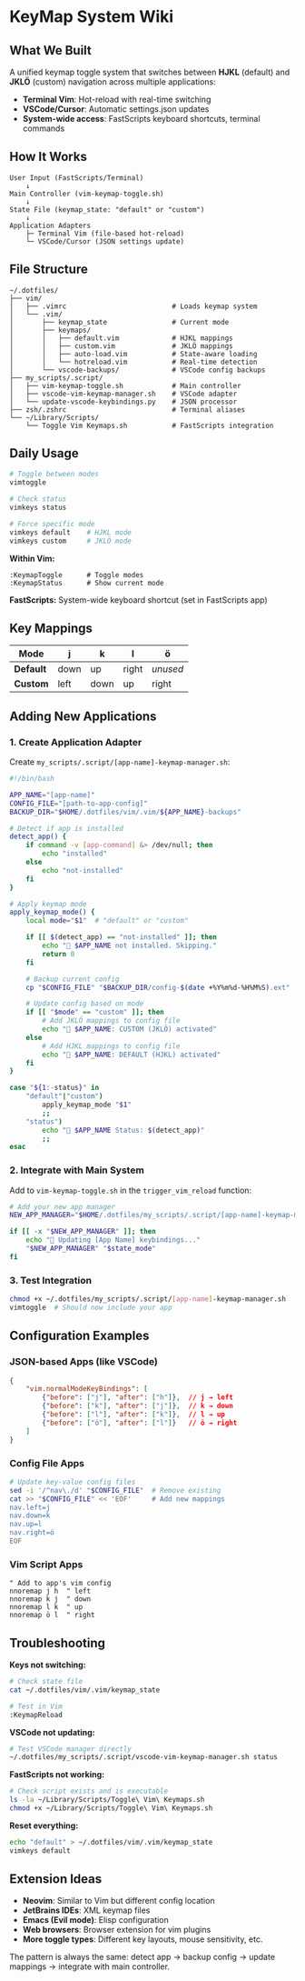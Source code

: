 # KeyMap System Wiki

## What We Built

A unified keymap toggle system that switches between **HJKL** (default) and **JKLÖ** (custom) navigation across multiple applications:

- **Terminal Vim**: Hot-reload with real-time switching
- **VSCode/Cursor**: Automatic settings.json updates
- **System-wide access**: FastScripts keyboard shortcuts, terminal commands

## How It Works

```
User Input (FastScripts/Terminal)
    ↓
Main Controller (vim-keymap-toggle.sh)
    ↓
State File (keymap_state: "default" or "custom")
    ↓
Application Adapters
    ├─ Terminal Vim (file-based hot-reload)
    └─ VSCode/Cursor (JSON settings update)
```

## File Structure

```
~/.dotfiles/
├── vim/
│   ├── .vimrc                          # Loads keymap system
│   └── .vim/
│       ├── keymap_state                # Current mode
│       ├── keymaps/
│       │   ├── default.vim             # HJKL mappings
│       │   ├── custom.vim              # JKLÖ mappings
│       │   ├── auto-load.vim           # State-aware loading
│       │   └── hotreload.vim           # Real-time detection
│       └── vscode-backups/             # VSCode config backups
├── my_scripts/.script/
│   ├── vim-keymap-toggle.sh            # Main controller
│   ├── vscode-vim-keymap-manager.sh    # VSCode adapter
│   └── update-vscode-keybindings.py    # JSON processor
├── zsh/.zshrc                          # Terminal aliases
└── ~/Library/Scripts/
    └── Toggle Vim Keymaps.sh           # FastScripts integration
```

## Daily Usage

```bash
# Toggle between modes
vimtoggle

# Check status
vimkeys status

# Force specific mode
vimkeys default    # HJKL mode
vimkeys custom     # JKLÖ mode
```

**Within Vim:**
```vim
:KeymapToggle      # Toggle modes
:KeymapStatus      # Show current mode
```

**FastScripts:** System-wide keyboard shortcut (set in FastScripts app)

## Key Mappings

| Mode | j | k | l | ö |
|------|---|---|---|---|
| **Default** | down | up | right | *unused* |
| **Custom** | left | down | up | right |

## Adding New Applications

### 1. Create Application Adapter

Create `my_scripts/.script/[app-name]-keymap-manager.sh`:

```bash
#!/bin/bash

APP_NAME="[app-name]"
CONFIG_FILE="[path-to-app-config]"
BACKUP_DIR="$HOME/.dotfiles/vim/.vim/${APP_NAME}-backups"

# Detect if app is installed
detect_app() {
    if command -v [app-command] &> /dev/null; then
        echo "installed"
    else
        echo "not-installed"
    fi
}

# Apply keymap mode
apply_keymap_mode() {
    local mode="$1"  # "default" or "custom"

    if [[ $(detect_app) == "not-installed" ]]; then
        echo "📝 $APP_NAME not installed. Skipping."
        return 0
    fi

    # Backup current config
    cp "$CONFIG_FILE" "$BACKUP_DIR/config-$(date +%Y%m%d-%H%M%S).ext"

    # Update config based on mode
    if [[ "$mode" == "custom" ]]; then
        # Add JKLÖ mappings to config file
        echo "🎯 $APP_NAME: CUSTOM (JKLÖ) activated"
    else
        # Add HJKL mappings to config file
        echo "🎯 $APP_NAME: DEFAULT (HJKL) activated"
    fi
}

case "${1:-status}" in
    "default"|"custom")
        apply_keymap_mode "$1"
        ;;
    "status")
        echo "🔧 $APP_NAME Status: $(detect_app)"
        ;;
esac
```

### 2. Integrate with Main System

Add to `vim-keymap-toggle.sh` in the `trigger_vim_reload` function:

```bash
# Add your new app manager
NEW_APP_MANAGER="$HOME/.dotfiles/my_scripts/.script/[app-name]-keymap-manager.sh"

if [[ -x "$NEW_APP_MANAGER" ]]; then
    echo "🔄 Updating [App Name] keybindings..."
    "$NEW_APP_MANAGER" "$state_mode"
fi
```

### 3. Test Integration

```bash
chmod +x ~/.dotfiles/my_scripts/.script/[app-name]-keymap-manager.sh
vimtoggle  # Should now include your app
```

## Configuration Examples

### JSON-based Apps (like VSCode)
```json
{
    "vim.normalModeKeyBindings": [
        {"before": ["j"], "after": ["h"]},  // j → left
        {"before": ["k"], "after": ["j"]},  // k → down
        {"before": ["l"], "after": ["k"]},  // l → up
        {"before": ["ö"], "after": ["l"]}   // ö → right
    ]
}
```

### Config File Apps
```bash
# Update key-value config files
sed -i '/^nav\./d' "$CONFIG_FILE"  # Remove existing
cat >> "$CONFIG_FILE" << 'EOF'     # Add new mappings
nav.left=j
nav.down=k
nav.up=l
nav.right=ö
EOF
```

### Vim Script Apps
```vim
" Add to app's vim config
nnoremap j h  " left
nnoremap k j  " down
nnoremap l k  " up
nnoremap ö l  " right
```

## Troubleshooting

**Keys not switching:**
```bash
# Check state file
cat ~/.dotfiles/vim/.vim/keymap_state

# Test in Vim
:KeymapReload
```

**VSCode not updating:**
```bash
# Test VSCode manager directly
~/.dotfiles/my_scripts/.script/vscode-vim-keymap-manager.sh status
```

**FastScripts not working:**
```bash
# Check script exists and is executable
ls -la ~/Library/Scripts/Toggle\ Vim\ Keymaps.sh
chmod +x ~/Library/Scripts/Toggle\ Vim\ Keymaps.sh
```

**Reset everything:**
```bash
echo "default" > ~/.dotfiles/vim/.vim/keymap_state
vimkeys default
```

## Extension Ideas

- **Neovim**: Similar to Vim but different config location
- **JetBrains IDEs**: XML keymap files
- **Emacs (Evil mode)**: Elisp configuration
- **Web browsers**: Browser extension for vim plugins
- **More toggle types**: Different key layouts, mouse sensitivity, etc.

The pattern is always the same: detect app → backup config → update mappings → integrate with main controller.